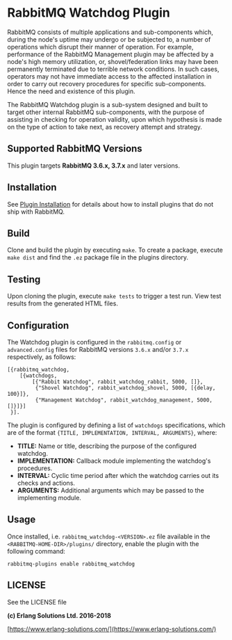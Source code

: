 # RabbitMQ Watchdog Plugin

RabbitMQ consists of multiple applications and sub-components which, during the node's uptime may undergo or be subjected to, a number of operations which disrupt their manner of operation. For example, performance of the RabbitMQ Management plugin may be affected by a node's high memory utilization, or, shovel/federation links may have been permanently terminated due to terrible network conditions. In such cases, operators may not have immediate access to the affected installation in order to carry out recovery procedures for specific sub-components. Hence the need and existence of this plugin.

The RabbitMQ Watchdog plugin is a sub-system designed and built to target other internal RabbitMQ sub-components, with the purpose of assisting in checking for operation validity, upon which hypothesis is made on the type of action to take next, as recovery attempt and strategy.

## Supported RabbitMQ Versions

This plugin targets **RabbitMQ 3.6.x, 3.7.x** and later versions.

## Installation

See [Plugin Installation](http://www.rabbitmq.com/installing-plugins.html) for details
about how to install plugins that do not ship with RabbitMQ.

## Build

Clone and build the plugin by executing `make`. To create a package, execute `make dist` and find the `.ez` package file in the plugins directory.

## Testing

Upon cloning the plugin, execute `make tests` to trigger a test run. View test results from the generated HTML files.

## Configuration

The Watchdog plugin is configured in the `rabbitmq.config` or `advanced.config` files for RabbitMQ versions `3.6.x` and/or `3.7.x` respectively, as follows:

```
[{rabbitmq_watchdog,
    [{watchdogs,
        [{"Rabbit Watchdog", rabbit_watchdog_rabbit, 5000, []},
         {"Shovel Watchdog", rabbit_watchdog_shovel, 5000, [{delay, 100}]},
         {"Management Watchdog", rabbit_watchdog_management, 5000, []}]}]
 }].
```

The plugin is configured by defining a list of `watchdogs` specifications, which are of the format `{TITLE, IMPLEMENTATION, INTERVAL, ARGUMENTS}`, where:

- **TITLE:** Name or title, describing the purpose of the configured watchdog.
- **IMPLEMENTATION:** Callback module implementing the watchdog's procedures.
- **INTERVAL:** Cyclic time period after which the watchdog carries out its checks and actions.
- **ARGUMENTS:** Additional arguments which may be passed to the implementing module.

## Usage ##

Once installed, i.e. `rabbitmq_watchdog-<VERSION>.ez` file available in the `<RABBITMQ-HOME-DIR>/plugins/` directory, enable the plugin with the following command:

```
rabbitmq-plugins enable rabbitmq_watchdog
```

## LICENSE ##

See the LICENSE file

**(c) Erlang Solutions Ltd. 2016-2018**

[https://www.erlang-solutions.com/](https://www.erlang-solutions.com/)
